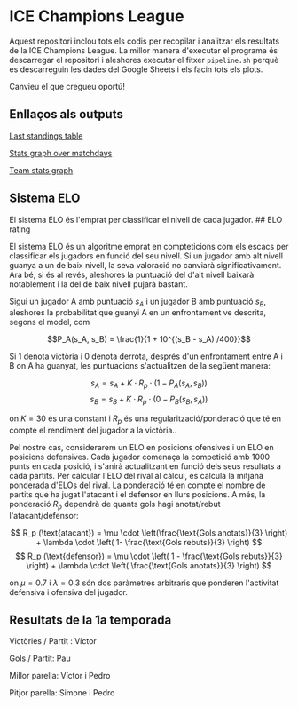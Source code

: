 # ICE Champions League
Aquest repositori inclou tots els codis per recopilar i analitzar els resultats de la ICE Champions League. La millor manera d'executar el programa és descarregar el repositori i aleshores executar el fitxer `pipeline.sh` perquè es descarreguin les dades del Google Sheets i els facin tots els plots.

Canvieu el que cregueu oportú!

## Enllaços als outputs
[Last standings table](results/standings.md)

[Stats graph over matchdays](results/winplayed_stats.png)

[Team stats graph](results/frequencies.png)

## Sistema ELO
El sistema ELO és l'emprat per classificar el nivell de cada jugador. ## ELO rating

El sistema ELO és un algoritme emprat en compteticions com els escacs per classificar els jugadors en funció del seu nivell. Si un jugador amb alt nivell guanya a un de baix nivell, la seva valoració no canviarà significativament. Ara bé, si és al revés, aleshores la puntuació del d'alt nivell baixarà notablement i la del de baix nivell pujarà bastant.

Sigui un jugador A amb puntuació $s_A$ i un jugador B amb puntuació $s_B$, aleshores la probabilitat que guanyi A en un enfrontament ve descrita, segons el model, com

$$P_A(s_A, s_B) = \frac{1}{1 + 10^{(s_B - s_A) /400}}$$

Si 1 denota victòria i 0 denota derrota, després d'un enfrontament entre A i B on A ha guanyat, les puntuacions s'actualitzen de la següent manera:

$$ s_A = s_A + K\cdot R_p \cdot (1 - P_A(s_A, s_B))$$
$$ s_B = s_B + K\cdot R_p \cdot (0 - P_B(s_B, s_A))$$

on $K = 30$ és una constant i $R_p$ és una regularització/ponderació que té en compte el rendiment del jugador a la victòria..

Pel nostre cas, considerarem un ELO en posicions ofensives i un ELO en posicions defensives. Cada jugador comenaça la competició amb 1000 punts en cada posició, i s'anirà actualitzant en funció dels seus resultats a cada partits. Per calcular l'ELO del rival al càlcul, es calcula la mitjana ponderada d'ELOs del rival. La ponderació té en compte el nombre de partits que ha jugat l'atacant i el defensor en llurs posicions. A més, la ponderació $R_p$ dependrà de quants gols hagi anotat/rebut l'atacant/defensor:

$$ R_p (\text{atacant}) = \mu \cdot \left(\frac{\text{Gols anotats}}{3} \right) + \lambda \cdot \left( 1- \frac{\text{Gols rebuts}}{3} \right) $$
$$ R_p (\text{defensor}) = \mu \cdot \left( 1 - \frac{\text{Gols rebuts}}{3} \right) + \lambda \cdot \left( \frac{\text{Gols anotats}}{3} \right) $$

on $\mu = 0.7$ i $\lambda = 0.3$ són dos paràmetres arbitraris que ponderen l'activitat defensiva i ofensiva del jugador.

## Resultats de la 1a temporada
Victòries / Partit : Víctor

Gols / Partit: Pau

Millor parella: Víctor i Pedro

Pitjor parella: Simone i Pedro
